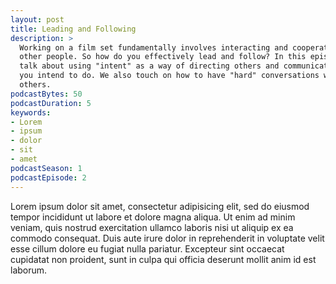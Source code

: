 ```yaml
---
layout: post
title: Leading and Following
description: >
  Working on a film set fundamentally involves interacting and cooperating with 
  other people. So how do you effectively lead and follow? In this episode we 
  talk about using "intent" as a way of directing others and communicating what
  you intend to do. We also touch on how to have "hard" conversations with
  others.
podcastBytes: 50
podcastDuration: 5
keywords:
- Lorem
- ipsum
- dolor
- sit
- amet
podcastSeason: 1
podcastEpisode: 2
---
```


Lorem ipsum dolor sit amet, consectetur adipisicing elit, sed do eiusmod
tempor incididunt ut labore et dolore magna aliqua. Ut enim ad minim veniam,
quis nostrud exercitation ullamco laboris nisi ut aliquip ex ea commodo
consequat. Duis aute irure dolor in reprehenderit in voluptate velit esse
cillum dolore eu fugiat nulla pariatur. Excepteur sint occaecat cupidatat non
proident, sunt in culpa qui officia deserunt mollit anim id est laborum.
